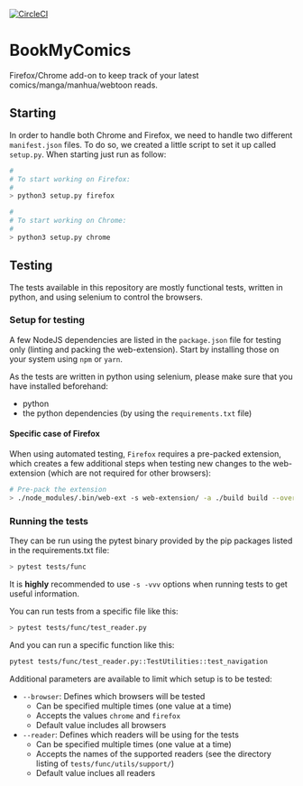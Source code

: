 [![CircleCI](https://circleci.com/gh/Joacchim/BookMyComics/tree/master.svg?style=svg&circle-token=4ff0f5dfce31b2fc7f2e8b6bc1418e13ab140fb5)](https://circleci.com/gh/Joacchim/BookMyComics/tree/master)

# BookMyComics
Firefox/Chrome add-on to keep track of your latest comics/manga/manhua/webtoon reads.

## Starting

In order to handle both Chrome and Firefox, we need to handle two different
`manifest.json` files. To do so, we created a little script to set it up called
`setup.py`. When starting just run as follow:

```bash
#
# To start working on Firefox:
#
> python3 setup.py firefox

#
# To start working on Chrome:
#
> python3 setup.py chrome
```

## Testing

The tests available in this repository are mostly functional tests, written in
python, and using selenium to control the browsers.

### Setup for testing

A few NodeJS dependencies are listed in the `package.json` file for testing
only (linting and packing the web-extension). Start by installing those on your
system using `npm` or `yarn`.

As the tests are written in python using selenium, please make sure that you
have installed beforehand:
 - python
 - the python dependencies (by using the `requirements.txt` file)

#### Specific case of Firefox

When using automated testing, `Firefox` requires a pre-packed extension, which
creates a few additional steps when testing new changes to the web-extension
(which are not required for other browsers):

```bash
# Pre-pack the extension
> ./node_modules/.bin/web-ext -s web-extension/ -a ./build build --override-dest
```

### Running the tests

They can be run using the pytest binary provided by the pip packages listed in
the requirements.txt file:
```bash
> pytest tests/func
```

It is **highly** recommended to use `-s -vvv` options when running tests to get useful information.

You can run tests from a specific file like this:

```bash
> pytest tests/func/test_reader.py
```

And you can run a specific function like this:

```bash
pytest tests/func/test_reader.py::TestUtilities::test_navigation
```

Additional parameters are available to limit which setup is to be tested:
 - `--browser`: Defines which browsers will be tested
   - Can be specified multiple times (one value at a time)
   - Accepts the values `chrome` and `firefox`
   - Default value includes all browsers
 - `--reader`: Defines which readers will be using for the tests
   - Can be specified multiple times (one value at a time)
   - Accepts the names of the supported readers (see the directory listing of
     `tests/func/utils/support/`)
   - Default value inclues all readers
